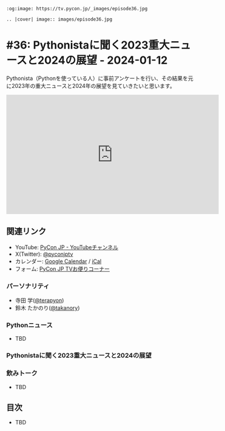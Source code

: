 ```{eval-rst}
:og:image: https://tv.pycon.jp/_images/episode36.jpg

.. |cover| image:: images/episode36.jpg
```

# #36: Pythonistaに聞く2023重大ニュースと2024の展望 - 2024-01-12

Pythonista（Pythonを使っている人）に事前アンケートを行い、その結果を元に2023年の重大ニュースと2024年の展望を見ていきたいと思います。

<iframe width="560" height="315" src="https://www.youtube.com/embed/0szhoYeIqkY?si=xZ3ICfjHhOAdBicY" title="YouTube video player" frameborder="0" allow="accelerometer; autoplay; clipboard-write; encrypted-media; gyroscope; picture-in-picture; web-share" allowfullscreen></iframe>

## 関連リンク
* YouTube: [PyCon JP - YouTubeチャンネル](https://www.youtube.com/user/PyConJP)
* X(Twitter): [@pyconjptv](https://twitter.com/pyconjptv)
* カレンダー: [Google Calendar](https://calendar.google.com/calendar/embed?src=tv%40pycon.jp&ctz=Asia%2FTokyo&mode=AGENDA) / [iCal](https://calendar.google.com/calendar/ical/tv%40pycon.jp/public/basic.ics)
* フォーム: [PyCon JP TVお便りコーナー](https://docs.google.com/forms/d/e/1FAIpQLSfvL4cKteAaG_czTXjofR83owyjXekG9GNDGC6-jRZCb_2HRw/viewform)

### パーソナリティ

* 寺田 学([@terapyon](https://twitter.com))
* 鈴木 たかのり([@takanory](https://twitter.com/takanory))

### Pythonニュース

* TBD

### Pythonistaに聞く2023重大ニュースと2024の展望


### 飲みトーク

* TBD

## 目次

* TBD
